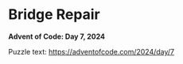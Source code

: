 # Bridge Repair

**Advent of Code: Day 7, 2024**

Puzzle text: <https://adventofcode.com/2024/day/7>
